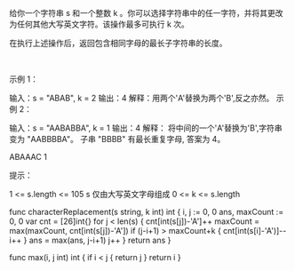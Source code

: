 给你一个字符串 s 和一个整数 k 。你可以选择字符串中的任一字符，并将其更改为任何其他大写英文字符。该操作最多可执行 k 次。

在执行上述操作后，返回包含相同字母的最长子字符串的长度。

 

示例 1：

输入：s = "ABAB", k = 2
输出：4
解释：用两个'A'替换为两个'B',反之亦然。
示例 2：

输入：s = "AABABBA", k = 1
输出：4
解释：
将中间的一个'A'替换为'B',字符串变为 "AABBBBA"。
子串 "BBBB" 有最长重复字母, 答案为 4。

ABAAAC    1
 

提示：

1 <= s.length <= 105
s 仅由大写英文字母组成
0 <= k <= s.length

func characterReplacement(s string, k int) int {
    i, j := 0, 0 
    ans, maxCount := 0, 0
    var cnt = [26]int{}
    for j < len(s) {
        cnt[int(s[j])-'A']++
        maxCount = max(maxCount, cnt[int(s[j])-'A'])
        if (j-i+1) > maxCount+k {
            cnt[int(s[i]-'A')]--
            i++
        }
        ans = max(ans, j-i+1)
        j++
    }
    return ans
}

func max(i, j int) int {
    if i < j {
        return j
    }
    return i
}